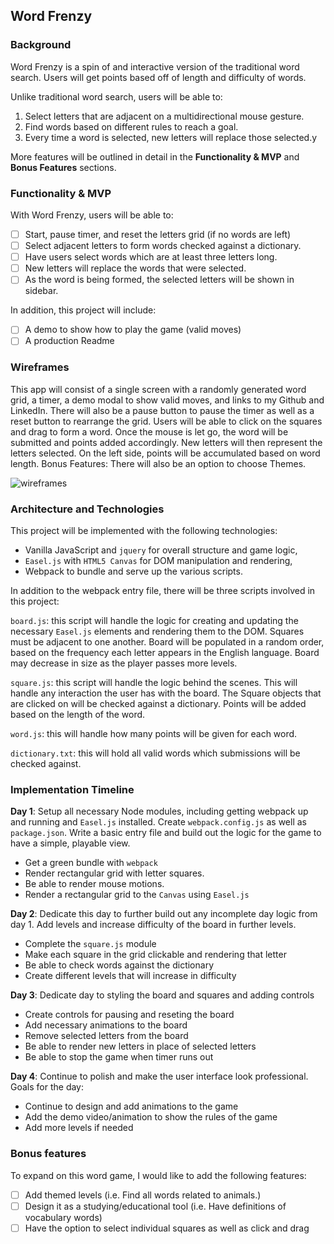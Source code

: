 ## Word Frenzy

### Background

Word Frenzy is a spin of and interactive version of the traditional word search. Users will get points based off of length and difficulty of words.

Unlike traditional word search, users will be able to:
1) Select letters that are adjacent on a multidirectional mouse gesture.
2) Find words based on different rules to reach a goal.
3) Every time a word is selected, new letters will replace those selected.y

More features will be outlined in detail in the **Functionality & MVP** and **Bonus Features** sections.

### Functionality & MVP  

With Word Frenzy, users will be able to:

- [ ] Start, pause timer, and reset the letters grid (if no words are left)
- [ ] Select adjacent letters to form words checked against a dictionary.
- [ ] Have users select words which are at least three letters long.
- [ ] New letters will replace the words that were selected.
- [ ] As the word is being formed, the selected letters will be shown in sidebar.

In addition, this project will include:

- [ ] A demo to show how to play the game (valid moves)
- [ ] A production Readme

### Wireframes

This app will consist of a single screen with a randomly generated word grid, a timer, a demo modal to show valid moves, and links to my Github and LinkedIn. There will also be a pause button to pause the timer as well as a reset button to rearrange the grid. Users will be able to click on the squares and drag to form a word. Once the mouse is let go, the word will be submitted and points added accordingly. New letters will then represent the letters selected. On the left side, points will be accumulated based on word length. Bonus Features: There will also be an option to choose Themes.

![wireframes](wireframes)

### Architecture and Technologies

This project will be implemented with the following technologies:

- Vanilla JavaScript and `jquery` for overall structure and game logic,
- `Easel.js` with `HTML5 Canvas` for DOM manipulation and rendering,
- Webpack to bundle and serve up the various scripts.

In addition to the webpack entry file, there will be three scripts involved in this project:

`board.js`: this script will handle the logic for creating and updating the necessary `Easel.js` elements and rendering them to the DOM. Squares must be adjacent to one another. Board will be populated in a random order, based on the frequency each letter appears in the English language. Board may decrease in size as the player passes more levels.

`square.js`: this script will handle the logic behind the scenes.  This will handle any interaction the user has with the board. The Square objects that are clicked on will be checked against a dictionary. Points will be added based on the length of the word.

`word.js`: this will handle how many points will be given for each word.

`dictionary.txt`: this will hold all valid words which submissions will be checked against.

### Implementation Timeline

**Day 1**: Setup all necessary Node modules, including getting webpack up and running and `Easel.js` installed.  Create `webpack.config.js` as well as `package.json`.  Write a basic entry file and build out the logic for the game to have a simple, playable view.

- Get a green bundle with `webpack`
- Render rectangular grid with letter squares.
- Be able to render mouse motions.
- Render a rectangular grid to the `Canvas` using `Easel.js`

**Day 2**: Dedicate this day to further build out any incomplete day logic from day 1. Add levels and increase difficulty of the board in further levels.

- Complete the `square.js` module
- Make each square in the grid clickable and rendering that letter
- Be able to check words against the dictionary
- Create different levels that will increase in difficulty

**Day 3**: Dedicate day to styling the board and squares and adding controls

- Create controls for pausing and reseting the board
- Add necessary animations to the board
- Remove selected letters from the board
- Be able to render new letters in place of selected letters
- Be able to stop the game when timer runs out


**Day 4**: Continue to polish and make the user interface look professional.  Goals for the day:

- Continue to design and add animations to the game
- Add the demo video/animation to show the rules of the game
- Add more levels if needed


### Bonus features

To expand on this word game, I would like to add the following features:

- [ ] Add themed levels (i.e. Find all words related to animals.)
- [ ] Design it as a studying/educational tool (i.e. Have definitions of vocabulary words)
- [ ] Have the option to select individual squares as well as click and drag
